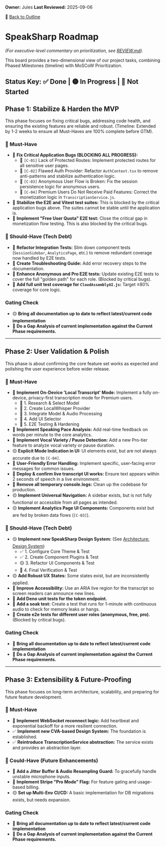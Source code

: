 **Owner:** Jules
**Last Reviewed:** 2025-09-06

🔗 [Back to Outline](./OUTLINE.md)

# SpeakSharp Roadmap
*(For executive-level commentary on prioritization, see [REVIEW.md](./REVIEW.md)).*

This board provides a two-dimensional view of our project tasks, combining Phased Milestones (timeline) with MoSCoW Prioritization.

Status Key: ✅ Done | 🟡 In Progress | 🔴 Not Started
---
## Phase 1: Stabilize & Harden the MVP
This phase focuses on fixing critical bugs, addressing code health, and ensuring the existing features are reliable and robust. (Timeline: Extended by 1-2 weeks to ensure all Must-Haves are 100% complete before GTM).

### 🎯 Must-Have
- 🔴 **Fix Critical Application Bugs (BLOCKING ALL PROGRESS):**
  - 🔴 `[C-01]` Lack of Protected Routes: Implement protected routes for all sensitive user pages.
  - 🔴 `[C-02]` Flawed Auth Provider: Refactor `AuthContext.tsx` to remove anti-patterns and stabilize authentication logic.
  - 🔴 `[C-03]` Anonymous User Flow is Broken: Fix the session persistence logic for anonymous users.
  - 🔴 `[C-04]` Premium Users Do Not Receive Paid Features: Correct the monetization logic in `TranscriptionService.js`.
- 🔴 **Stabilize the E2E and Vitest test suites:** This is blocked by the critical application bugs above. The suites cannot be stable until the application is.
- 🔴 **Implement "Free User Quota" E2E test:** Close the critical gap in monetization flow testing. This is also blocked by the critical bugs.

### 🚧 Should-Have (Tech Debt)
- 🔴 **Refactor Integration Tests:** Slim down component tests (`SessionSidebar`, `AnalyticsPage`, etc.) to remove redundant coverage now handled by E2E tests.
- 🔴 **Create Troubleshooting Guide:** Add error recovery steps to the documentation.
- 🔴 **Enhance Anonymous and Pro E2E tests:** Update existing E2E tests to cover the full "golden path" for each role. (Blocked by critical bugs).
- 🔴 **Add full unit test coverage for `CloudAssemblyAI.js`:** Target ≥80% coverage for core logic.

### Gating Check
- 🟡 **Bring all documentation up to date to reflect latest/current code implementation**
- 🔴 **Do a Gap Analysis of current implementation against the Current Phase requirements.**

---
## Phase 2: User Validation & Polish
This phase is about confirming the core feature set works as expected and polishing the user experience before wider release.

### 🎯 Must-Have
- 🔴 **Implement On-Device 'Local Transcript' Mode:** Implement a fully on-device, privacy-first transcription mode for Premium users.
  - 🔴 1. Research & Select Model
  - 🔴 2. Create LocalWhisper Provider
  - 🔴 3. Integrate Model & Audio Processing
  - 🔴 4. Add UI Selector
  - 🔴 5. E2E Testing & Hardening
- 🔴 **Implement Speaking Pace Analysis:** Add real-time feedback on words per minute to the core analytics.
- 🔴 **Implement Vocal Variety / Pause Detection:** Add a new Pro-tier feature to analyze vocal variety or pause duration.
- 🟡 **Explicit Mode Indication in UI:** UI elements exist, but are not always accurate due to `[C-04]`.
- 🔴 **User-Friendly Error Handling:** Implement specific, user-facing error messages for common issues.
- 🔴 **Deploy & confirm live transcript UI works:** Ensure text appears within 2 seconds of speech in a live environment.
- 🔴 **Remove all temporary console.logs:** Clean up the codebase for production.
- 🟡 **Implement Universal Navigation:** A sidebar exists, but is not fully functional or accessible from all pages as intended.
- 🟡 **Implement Analytics Page UI Components:** Components exist but are fed by broken data flows (`[C-03]`).

### 🚧 Should-Have (Tech Debt)
- 🟡 **Implement new SpeakSharp Design System:** (See [Architecture: Design System](./ARCHITECTURE.md#2-frontend-architecture))
  - ✅ 1. Configure Core Theme & Test
  - ✅ 2. Create Component Plugins & Test
  - 🟡 3. Refactor UI Components & Test
  - 🔴 4. Final Verification & Test
- 🟡 **Add Robust UX States:** Some states exist, but are inconsistently applied.
- 🔴 **Improve Accessibility:** Use an ARIA live region for the transcript so screen readers can announce new lines.
- 🔴 **Add Deno unit tests for the token endpoint.**
- 🔴 **Add a soak test:** Create a test that runs for 1-minute with continuous audio to check for memory leaks or hangs.
- 🔴 **Create e2e tests for different user roles (anonymous, free, pro).** (Blocked by critical bugs).

### Gating Check
- 🔴 **Bring all documentation up to date to reflect latest/current code implementation**
- 🔴 **Do a Gap Analysis of current implementation against the Current Phase requirements.**

---
## Phase 3: Extensibility & Future-Proofing
This phase focuses on long-term architecture, scalability, and preparing for future feature development.

### 🎯 Must-Have
- 🔴 **Implement WebSocket reconnect logic:** Add heartbeat and exponential backoff for a more resilient connection.
- ✅ **Implement new CVA-based Design System:** The foundation is established.
- ✅ **Reintroduce TranscriptionService abstraction:** The service exists and provides an abstraction layer.

### 🌱 Could-Have (Future Enhancements)
- 🔴 **Add a Jitter Buffer & Audio Resampling Guard:** To gracefully handle unstable microphone inputs.
- 🔴 **Implement Stripe "Pro Mode" Flag:** For feature gating and usage-based billing.
- 🟡 **Set up Multi-Env CI/CD:** A basic implementation for DB migrations exists, but needs expansion.

### Gating Check
- 🔴 **Bring all documentation up to date to reflect latest/current code implementation**
- 🔴 **Do a Gap Analysis of current implementation against the Current Phase requirements.**

